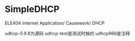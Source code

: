 # SimpleDHCP
ELE404 Internet Application/ Causework/ DHCP

udhcp-0.9.8为源码
udhcp-test是测试时候的
udhcp966是注释

